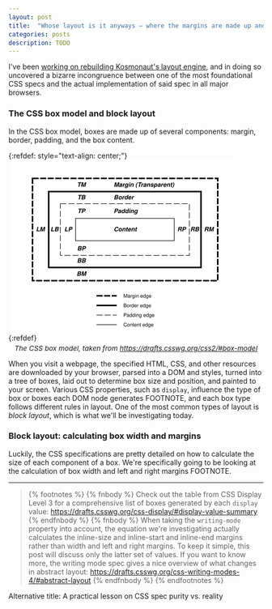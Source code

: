 ```yaml
---
layout: post
title:  "Whose layout is it anyways — where the margins are made up and the spec doesn't matter"
categories: posts
description: TODO
---
```


I've been [working on rebuilding Kosmonaut's layout engine](https://github.com/twilco/kosmonaut/pull/14), and in doing
so uncovered a bizarre incongruence between one of the most foundational CSS specs and the actual implementation of said
spec in all major browsers.

### The CSS box model and block layout

In the CSS box model, boxes are made up of several components: margin, border, padding, and the box content.

{:refdef: style="text-align: center;"}
<a href="/assets/img/box_model.png">![Picture of the CSS box model](/assets/img/box_model.png)</a>
{:refdef}
<div style="margin-top: -10px; margin-bottom: 10px; text-align: center; font-style: italic; font-size: .85rem">The CSS box model, taken from <a href="https://drafts.csswg.org/css2/#box-model</a">https://drafts.csswg.org/css2/#box-model</a></div>

When you visit a webpage, the specified HTML, CSS, and other resources are downloaded by your browser, parsed 
into a DOM and styles, turned into a tree of boxes, laid out to determine box size and position, and painted to your screen.
Various CSS properties, such as `display`, influence the type of box or boxes each DOM node generates FOOTNOTE, and each box type
follows different rules in layout.  One of the most common types of layout is _block layout_, which is what we'll be investigating today.  

### Block layout: calculating box width and margins

Luckily, the CSS specifications are pretty detailed on how to calculate the size of each component of a box.  We're
specifically going to be looking at the calculation of box width and left and right margins FOOTNOTE.

---

> {% footnotes %}
>    {% fnbody %}
> Check out the table from CSS Display Level 3 for a comprehensive list of boxes generated by each <code>display</code> value:
> <a href="https://drafts.csswg.org/css-display/#display-value-summary">https://drafts.csswg.org/css-display/#display-value-summary</a>
>    {% endfnbody %}
>    {% fnbody %}
> When taking the <code>writing-mode</code> property into account, the equation we're investigating actually calculates the inline-size and inline-start and inline-end margins rather than width and left and right margins.  To keep it simple, this post will discuss only the latter set of values.  If you want to know more, the writing mode spec gives a nice overview of what changes in abstract layout:
> <a href="https://drafts.csswg.org/css-writing-modes-4/#abstract-layout">https://drafts.csswg.org/css-writing-modes-4/#abstract-layout</a>
>    {% endfnbody %}
> {% endfootnotes %}



Alternative title: A practical lesson on CSS spec purity vs. reality
